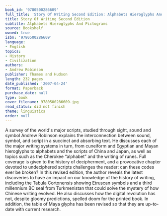 ```yaml
---
book_id: '9780500286609'
full_title: 'Story Of Writing Second Edition: Alphabets Hieroglyphs And Pictograms'
title: Story Of Writing Second Edition
subtitle: Alphabets Hieroglyphs And Pictograms
source: Bookshelf
owned: true
isbn: '9780500286609'
language:
- English
topics:
- History
- Civilization
authors:
- Andrew Robinson
publisher: Thames and Hudson
length: 232 pages
date_published: '2007-04-24'
format: Paperback
purchase_date: null
type: book
cover_filename: 9780500286609.jpg
read_status: did not finish
theme: linguistics
order: null
---
```

A survey of the world's major scripts, studied through sight, sound and symbol
Andrew Robinson explains the interconnection between sound, symbol, and script in a succinct and absorbing text. He discusses each of the major writing systems in turn, from cuneiform and Egyptian and Mayan hieroglyphs to alphabets and the scripts of China and Japan, as well as topics such as the Cherokee “alphabet” and the writing of runes. Full coverage is given to the history of decipherment, and a provocative chapter devoted to undeciphered scripts challenges the reader: can these codes ever be broken? In this revised edition, the author reveals the latest discoveries to have an impact on our knowledge of the history of writing, including the Tabula Cortonensis showing Etruscan symbols and a third millennium BC seal from Turkmenistan that could solve the mystery of how Chinese writing evolved. He also discusses how the digital revolution has not, despite gloomy predictions, spelled doom for the printed book. In addition, the table of Maya glyphs has been revised so that they are up-to-date with current research.

